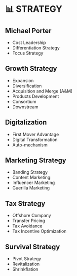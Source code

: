 # 📊 STRATEGY
	
## Michael Porter

- Cost Leadership
- Differentiation Strategy
- Focus Strategy

## Growth Strategy

- Expansion
- Diversification
- Acquisition and Merge (A&M)
- Products Development
- Consortium
- Downstream

## Digitalization

- First Mover Advantage
- Digital Transformation
- Auto-mechanism

## Marketing Strategy

- Banding Strategy
- Content Marketing
- Influencer Marketing
- Guerilla Marketing

## Tax Strategy

- Offshore Company
- Transfer Pricing
- Tax Avoidance
- Tax Incentive Optimization

## Survival Strategy

- Pivot Strategy
- Revitalization
- Shrinkflation